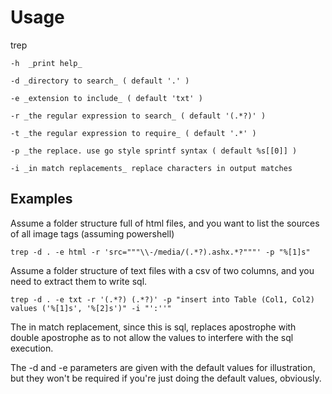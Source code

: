 # Usage
trep

    -h  _print help_

    -d _directory to search_ ( default '.' )

    -e _extension to include_ ( default 'txt' )

    -r _the regular expression to search_ ( default '(.*?)' )

    -t _the regular expression to require_ ( default '.*' )

    -p _the replace. use go style sprintf syntax ( default %s[[0]] ) 

    -i _in match replacements_ replace characters in output matches

    
    
## Examples

Assume a folder structure full of html files, and you want to list the sources of all image tags (assuming powershell)

`
trep -d . -e html -r 'src="""\\-/media/(.*?).ashx.*?"""' -p "%[1]s"
`

Assume a folder structure of text files with a csv of two columns, and you need to extract them to write sql.

`
trep -d . -e txt -r '(.*?) (.*?)' -p "insert into Table (Col1, Col2) values ('%[1]s', '%[2]s')" -i "':''" 
`

The in match replacement, since this is sql, replaces apostrophe with double apostrophe as to not allow the values to interfere with the sql execution.

The -d and -e parameters are given with the default values for illustration, but they won't be required if you're just doing the default values, obviously.